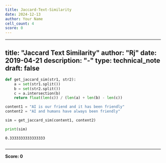 ```yaml
---
title: Jaccard-Text-Similarity
date: 2024-12-13
author: Your Name
cell_count: 4
score: 0
---
```


---
title: "Jaccard Text Similarity"
author: "Rj"
date: 2019-04-21
description: "-"
type: technical_note
draft: false
---

```python
def get_jaccard_sim(str1, str2): 
    a = set(str1.split()) 
    b = set(str2.split())
    c = a.intersection(b)
    return float(len(c)) / (len(a) + len(b) - len(c))
```


```python
content1 = "AI is our friend and it has been friendly"
content2 = "AI and humans have always been friendly"

sim = get_jaccard_sim(content1, content2)

print(sim)
```

    0.3333333333333333



```python

```


---
**Score: 0**